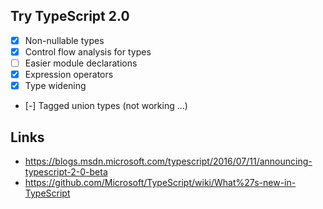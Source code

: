 ## Try TypeScript 2.0

- [x] Non-nullable types
- [x] Control flow analysis for types
- [ ] Easier module declarations
- [x] Expression operators
- [x] Type widening
- [-] Tagged union types (not working ...)

## Links

- https://blogs.msdn.microsoft.com/typescript/2016/07/11/announcing-typescript-2-0-beta
- https://github.com/Microsoft/TypeScript/wiki/What%27s-new-in-TypeScript


